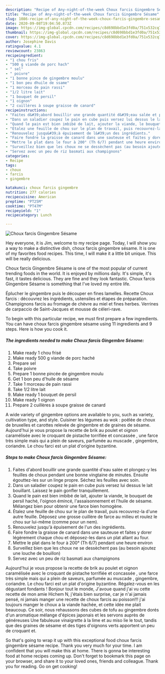 ```yaml
---
description: "Recipe of Any-night-of-the-week Choux farcis Gingembre Sésame"
title: "Recipe of Any-night-of-the-week Choux farcis Gingembre Sésame"
slug: 1086-recipe-of-any-night-of-the-week-choux-farcis-gingembre-sesame
date: 2020-09-08T19:04:50.873Z
image: https://img-global.cpcdn.com/recipes/c8d698bbd1e3fd0a/751x532cq70/choux-farcis-gingembre-sesame-photo-principale-de-la-recette.jpg
thumbnail: https://img-global.cpcdn.com/recipes/c8d698bbd1e3fd0a/751x532cq70/choux-farcis-gingembre-sesame-photo-principale-de-la-recette.jpg
cover: https://img-global.cpcdn.com/recipes/c8d698bbd1e3fd0a/751x532cq70/choux-farcis-gingembre-sesame-photo-principale-de-la-recette.jpg
author: Josephine Davis
ratingvalue: 4.1
reviewcount: 23863
recipeingredient:
- "1 chou fris"
- "500 g viande de porc hach"
- " sel"
- " poivre"
- "1 bonne pince de gingembre moulu"
- "1 bon peu dhuile de ssame"
- "1 morceau de pain rassi"
- "1/2 litre lait"
- "1 bouquet de persil"
- "1 oignon"
- "2 cuillères à soupe graisse de canard"
recipeinstructions:
- "Faites d&#39;abord bouillir une grande quantité d&#39;eau salée et plongez-y les feuilles de choux pendant une bonne vingtaine de minutes. Ensuite égouttez-les sur un linge propre. Séchez les feuilles avec soin."
- "Dans un saladier coupez le pain en cube puis versez lui dessus le lait bouillant. Laissez le pain gonfler tranquillement."
- "Quand le pain est bien imbibé de lait, ajouter la viande, le bouquet de persil haché, l&#39;oignon émincé, l&#39;assaisonnement et l&#39;huile de sésame. Mélangez bien pour obtenir une farce bien homogène."
- "Étalez une feuille de chou sur le plan de travail, puis recouvrez-la d&#39;une autre feuille. Déposez une grosse cuillère de farce au milieu et roulez le chou sur lui-même (comme pour un nem)."
- "Renouvelez jusqu&#39;à épuisement de l&#39;un des ingrédients."
- "Faire fondre la graisse de canard dans une sauteuse et faites y dorer légèrement chaque chou et déposez-les dans un plat allant au four."
- "Mettre le plat dans le four à 200° (Th 6/7) pendant une heure environ"
- "Surveillez bien que les choux ne se dessèchent pas (au besoin ajoutez une louche de bouillon)"
- "Servez avec un peu de riz basmati aux champignons"
categories:
- Recipe
tags:
- choux
- farcis
- gingembre

katakunci: choux farcis gingembre 
nutrition: 277 calories
recipecuisine: American
preptime: "PT25M"
cooktime: "PT47M"
recipeyield: "1"
recipecategory: Lunch

---
```



![Choux farcis Gingembre Sésame](https://img-global.cpcdn.com/recipes/c8d698bbd1e3fd0a/751x532cq70/choux-farcis-gingembre-sesame-photo-principale-de-la-recette.jpg)

Hey everyone, it is Jim, welcome to my recipe page. Today, I will show you a way to make a distinctive dish, choux farcis gingembre sésame. It is one of my favorites food recipes. This time, I will make it a little bit unique. This will be really delicious.

Choux farcis Gingembre Sésame is one of the most popular of current trending foods in the world. It is enjoyed by millions daily. It's simple, it's fast, it tastes delicious. They are fine and they look fantastic. Choux farcis Gingembre Sésame is something that I've loved my entire life.

Éplucher le gingembre puis le découper en fines lamelles. Recette Choux farcis : découvrez les ingrédients, ustensiles et étapes de préparation. Champignons farcis au fromage de chèvre au miel et fines herbes. Verrines de carpaccio de Saint-Jacques et mousse de céleri-rave.


To begin with this particular recipe, we must first prepare a few ingredients. You can have choux farcis gingembre sésame using 11 ingredients and 9 steps. Here is how you cook it.

<!--inarticleads1-->

##### The ingredients needed to make Choux farcis Gingembre Sésame:

1. Make ready 1 chou frisé
1. Make ready 500 g viande de porc haché
1. Prepare  sel
1. Take  poivre
1. Prepare 1 bonne pincée de gingembre moulu
1. Get 1 bon peu d&#39;huile de sésame
1. Take 1 morceau de pain rassi
1. Take 1/2 litre lait
1. Make ready 1 bouquet de persil
1. Make ready 1 oignon
1. Prepare 2 cuillères à soupe graisse de canard


A wide variety of gingembre options are available to you, such as variety, cultivation type, and style. Cuisiner les légumes au wok : poêlée de choux de bruxelles et carottes relevée de gingembre et de graines de sésame. Aujourd&#39;hui je vous propose la recette de brik au poulet et oignon caramélisée avec le croquant de pistache torrifiée et concassée , une farce très simple mais qui a plein de saveurs, parfumée au muscade , gingembre, coriandre. Le chou farci est un plat d&#39;origine byzantine. 

<!--inarticleads2-->

##### Steps to make Choux farcis Gingembre Sésame:

1. Faites d&#39;abord bouillir une grande quantité d&#39;eau salée et plongez-y les feuilles de choux pendant une bonne vingtaine de minutes. Ensuite égouttez-les sur un linge propre. Séchez les feuilles avec soin.
1. Dans un saladier coupez le pain en cube puis versez lui dessus le lait bouillant. Laissez le pain gonfler tranquillement.
1. Quand le pain est bien imbibé de lait, ajouter la viande, le bouquet de persil haché, l&#39;oignon émincé, l&#39;assaisonnement et l&#39;huile de sésame. Mélangez bien pour obtenir une farce bien homogène.
1. Étalez une feuille de chou sur le plan de travail, puis recouvrez-la d&#39;une autre feuille. Déposez une grosse cuillère de farce au milieu et roulez le chou sur lui-même (comme pour un nem).
1. Renouvelez jusqu&#39;à épuisement de l&#39;un des ingrédients.
1. Faire fondre la graisse de canard dans une sauteuse et faites y dorer légèrement chaque chou et déposez-les dans un plat allant au four.
1. Mettre le plat dans le four à 200° (Th 6/7) pendant une heure environ
1. Surveillez bien que les choux ne se dessèchent pas (au besoin ajoutez une louche de bouillon)
1. Servez avec un peu de riz basmati aux champignons


Aujourd&#39;hui je vous propose la recette de brik au poulet et oignon caramélisée avec le croquant de pistache torrifiée et concassée , une farce très simple mais qui a plein de saveurs, parfumée au muscade , gingembre, coriandre. Le chou farci est un plat d&#39;origine byzantine. Régalez-vous en les dégustant fondants ! Bonjour tout le monde, J&#39;avoue quand j&#39;ai vu cette recette de mon amie Hichem N, j&#39;étais bien surprise, car je n&#39;ai jamais pensé, ni jamais manger une recette de choux farcis au poisson!!! j&#39;ai toujours manger le choux a la viande hachée, et cette idée me plait beaucoup. Ce soir, nous rehaussons des cubes de tofu au gingembre dorés d&#39;un aromatique mélange d&#39;épices japonais et les servons auprès de généreuses Une fabuleuse vinaigrette à la lime et au miso lie le tout, tandis que des graines de sésame et des tiges d&#39;oignons verts apportent un peu de croquant et. 

So that's going to wrap it up with this exceptional food choux farcis gingembre sésame recipe. Thank you very much for your time. I am confident that you will make this at home. There is gonna be interesting food at home recipes coming up. Don't forget to bookmark this page on your browser, and share it to your loved ones, friends and colleague. Thank you for reading. Go on get cooking!
